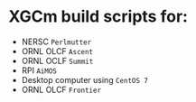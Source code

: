 # XGCm build scripts for:
- NERSC `Perlmutter`
- ORNL OLCF `Ascent`
- ORNL OCLF `Summit`
- RPI `AiMOS`
- Desktop computer using `CentOS 7`
- ORNL OLCF `Frontier`
